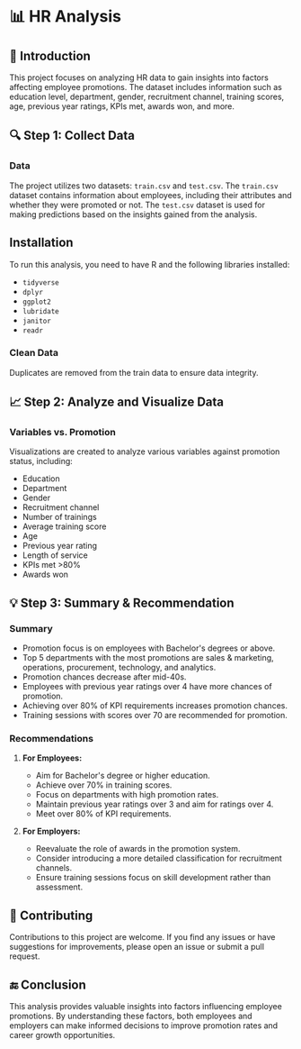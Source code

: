 # 📊 HR Analysis

## 📂 Introduction

This project focuses on analyzing HR data to gain insights into factors affecting employee promotions. The dataset includes information such as education level, department, gender, recruitment channel, training scores, age, previous year ratings, KPIs met, awards won, and more.

## 🔍 Step 1: Collect Data

### Data
The project utilizes two datasets: `train.csv` and `test.csv`. The `train.csv` dataset contains information about employees, including their attributes and whether they were promoted or not. The `test.csv` dataset is used for making predictions based on the insights gained from the analysis.

## Installation
To run this analysis, you need to have R and the following libraries installed:

- `tidyverse`
- `dplyr`
- `ggplot2`
- `lubridate`
- `janitor`
- `readr`

### Clean Data
Duplicates are removed from the train data to ensure data integrity.

## 📈 Step 2: Analyze and Visualize Data

### Variables vs. Promotion
Visualizations are created to analyze various variables against promotion status, including:
- Education
- Department
- Gender
- Recruitment channel
- Number of trainings
- Average training score
- Age
- Previous year rating
- Length of service
- KPIs met >80%
- Awards won

## 💡 Step 3: Summary & Recommendation

### Summary
- Promotion focus is on employees with Bachelor's degrees or above.
- Top 5 departments with the most promotions are sales & marketing, operations, procurement, technology, and analytics.
- Promotion chances decrease after mid-40s.
- Employees with previous year ratings over 4 have more chances of promotion.
- Achieving over 80% of KPI requirements increases promotion chances.
- Training sessions with scores over 70 are recommended for promotion.

### Recommendations
1. **For Employees:**
   - Aim for Bachelor's degree or higher education.
   - Achieve over 70% in training scores.
   - Focus on departments with high promotion rates.
   - Maintain previous year ratings over 3 and aim for ratings over 4.
   - Meet over 80% of KPI requirements.

2. **For Employers:**
   - Reevaluate the role of awards in the promotion system.
   - Consider introducing a more detailed classification for recruitment channels.
   - Ensure training sessions focus on skill development rather than assessment.
     
## 🤝 Contributing 
Contributions to this project are welcome. If you find any issues or have suggestions for improvements, please open an issue or submit a pull request.

## 🔚 Conclusion
This analysis provides valuable insights into factors influencing employee promotions. By understanding these factors, both employees and employers can make informed decisions to improve promotion rates and career growth opportunities.



